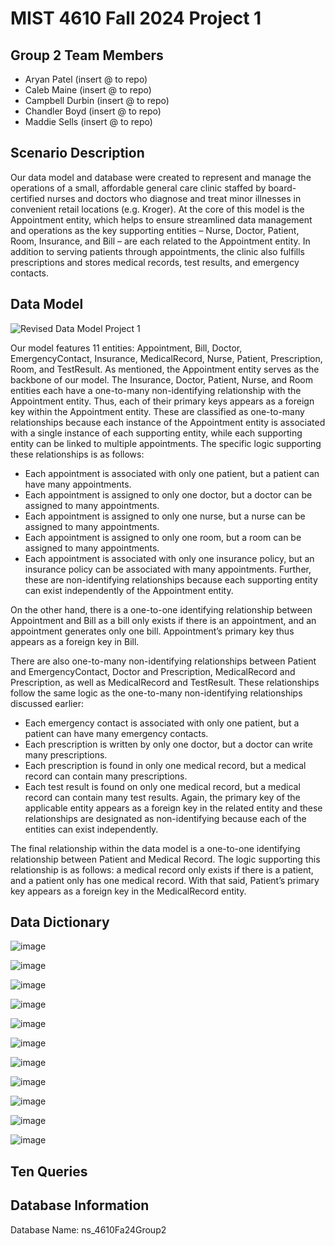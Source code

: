 # MIST 4610 Fall 2024 Project 1

## Group 2 Team Members
- Aryan Patel (insert @ to repo)
- Caleb Maine (insert @ to repo)
- Campbell Durbin (insert @ to repo)
- Chandler Boyd (insert @ to repo)
- Maddie Sells (insert @ to repo)

## Scenario Description
Our data model and database were created to represent and manage the operations of a small, affordable general care clinic staffed by board-certified nurses and doctors who diagnose and treat minor illnesses in convenient retail locations (e.g. Kroger). At the core of this model is the Appointment entity, which helps to ensure streamlined data management and operations as the key supporting entities – Nurse, Doctor, Patient, Room, Insurance, and Bill – are each related to the Appointment entity. In addition to serving patients through appointments, the clinic also fulfills prescriptions and stores medical records, test results, and emergency contacts.

## Data Model
![Revised Data Model Project 1](https://github.com/user-attachments/assets/e56c488c-3bcb-4cf8-bb9e-2432e46e1cce)

Our model features 11 entities: Appointment, Bill, Doctor, EmergencyContact, Insurance, MedicalRecord, Nurse, Patient, Prescription, Room, and TestResult. As mentioned, the Appointment entity serves as the backbone of our model. The Insurance, Doctor, Patient, Nurse, and Room entities each have a one-to-many non-identifying relationship with the Appointment entity. Thus, each of their primary keys appears as a foreign key within the Appointment entity. These are classified as one-to-many relationships because each instance of the Appointment entity is associated with a single instance of each supporting entity, while each supporting entity can be linked to multiple appointments. The specific logic supporting these relationships is as follows:
- Each appointment is associated with only one patient, but a patient can have many appointments.
- Each appointment is assigned to only one doctor, but a doctor can be assigned to many appointments.
- Each appointment is assigned to only one nurse, but a nurse can be assigned to many appointments.
- Each appointment is assigned to only one room, but a room can be assigned to many appointments.
- Each appointment is associated with only one insurance policy, but an insurance policy can be associated with many appointments. 
Further, these are non-identifying relationships because each supporting entity can exist independently of the Appointment entity. 

On the other hand, there is a one-to-one identifying relationship between Appointment and Bill as a bill only exists if there is an appointment, and an appointment generates only one bill. Appointment’s primary key thus appears as a foreign key in Bill.

There are also one-to-many non-identifying relationships between Patient and EmergencyContact, Doctor and Prescription, MedicalRecord and Prescription, as well as MedicalRecord and TestResult. These relationships follow the same logic as the one-to-many non-identifying relationships discussed earlier:
- Each emergency contact is associated with only one patient, but a patient can have many emergency contacts. 
- Each prescription is written by only one doctor, but a doctor can write many prescriptions. 
- Each prescription is found in only one medical record, but a medical record can contain many prescriptions. 
- Each test result is found on only one medical record, but a medical record can contain many test results. 
Again, the primary key of the applicable entity appears as a foreign key in the related entity and these relationships are designated as non-identifying because each of the entities can exist independently. 

The final relationship within the data model is a one-to-one identifying relationship between Patient and Medical Record. The logic supporting this relationship is as follows: a medical record only exists if there is a patient, and a patient only has one medical record. With that said, Patient’s primary key appears as a foreign key in the MedicalRecord entity.  


## Data Dictionary
![image](https://github.com/user-attachments/assets/d0183794-0fce-4a42-839b-1e7a6fb79622)

![image](https://github.com/user-attachments/assets/c39b7141-39cc-413d-b815-543992017666)

![image](https://github.com/user-attachments/assets/4ae72d4c-6660-4486-9540-50e9776efff8)

![image](https://github.com/user-attachments/assets/0b03bb69-d5f8-48d3-b387-23bc1ac8664a)

![image](https://github.com/user-attachments/assets/dc061b11-6490-4bb0-afef-13de9c0c5117)

![image](https://github.com/user-attachments/assets/fdf47aaa-47b8-457c-966b-bd3f0f62a316)

![image](https://github.com/user-attachments/assets/f2e2cb99-412a-43d6-8a30-c71e0523c79f)

![image](https://github.com/user-attachments/assets/fd05bb0a-bde9-4416-a1fc-10b40110ffbb)

![image](https://github.com/user-attachments/assets/1feece2f-ac24-441c-a294-46cc026687b7)

![image](https://github.com/user-attachments/assets/80c1d2bb-e959-4dd0-af98-c969cb7866a3)

![image](https://github.com/user-attachments/assets/2d23dbf3-e77b-492a-99b2-ca080520efba)

## Ten Queries

## Database Information
Database Name: ns_4610Fa24Group2
